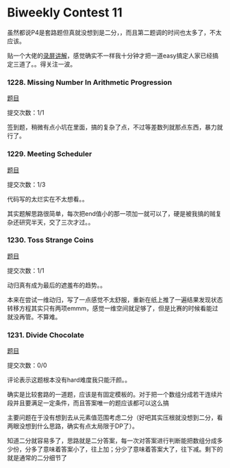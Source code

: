 # Biweekly Contest 11

虽然都说P4是套路题但真就没想到是二分，，而且第二题调的时间也太多了，不太应该。

贴一个大佬的[录屏讲解](https://www.youtube.com/watch?v=m0SxhYSO54Y )，感觉确实不一样我十分钟才把一道easy搞定人家已经搞定三道了。。得关注一波。

### 1228. Missing Number In Arithmetic Progression 

[题目]( https://leetcode.com/contest/biweekly-contest-11/problems/missing-number-in-arithmetic-progression/ )

提交次数：1/1

签到题，稍微有点小坑在里面，搞的复杂了点，不过等差数列就那点东西，暴力就行了。

### 1229. Meeting Scheduler 

[题目]( https://leetcode.com/contest/biweekly-contest-11/problems/meeting-scheduler/ )

提交次数：1/3

代码写的太烂实在不太想看。。

其实题解思路很简单，每次把end值小的那一项加一就可以了，硬是被我搞的贼复杂还研究半天，交了三次才过。。

### 1230. Toss Strange Coins 

[题目]( https://leetcode.com/contest/biweekly-contest-11/problems/toss-strange-coins/ )

提交次数：1/1

动归真有成为最后的遮羞布的趋势。。

本来在尝试一维动归，写了一点感觉不太舒服，重新在纸上推了一遍结果发现状态转移方程其实只有两项emmm，感觉一维空间就足够了，但是比赛的时候看能过就没再管。不算难。

### 1231. Divide Chocolate

[题目](https://leetcode.com/contest/biweekly-contest-11/problems/divide-chocolate/ )

提交次数：0/0

评论表示这题根本没有hard难度我只能汗颜。。

确实是比较套路的一道题，应该是有固定模板的。对于把一个数组分成若干连续片段并且要满足一定条件，而且答案唯一的题应该都可以这么搞

主要问题在于没有想到去从元素值范围考虑二分（好吧其实压根就没想到二分，看两眼没想到什么思路，确实有点太局限于DP了）。

知道二分就容易多了，思路就是二分答案，每一次对答案进行判断能把数组分成多少份，分多了意味着答案小了，往上加；分少了意味着答案大了，往下减。剩下的就是通常的二分细节了

